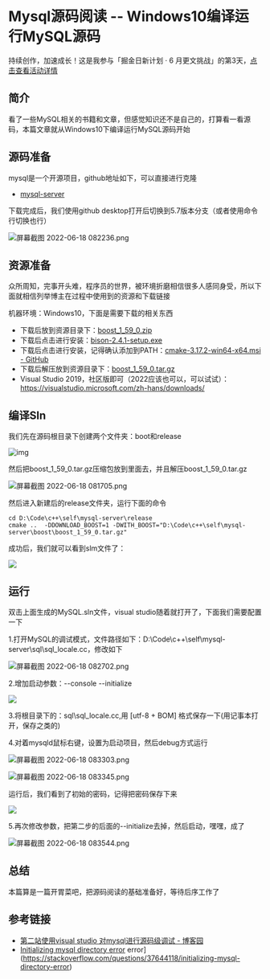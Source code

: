 # Mysql源码阅读 -- Windows10编译运行MySQL源码

持续创作，加速成长！这是我参与「掘金日新计划 · 6 月更文挑战」的第3天，[点击查看活动详情](https://juejin.cn/post/7099702781094674468?utm_source=xitongxiaoxi&utm_medium=push&utm_campaign=kechengfenxiao)




## 简介

看了一些MySQL相关的书籍和文章，但感觉知识还不是自己的，打算看一看源码，本篇文章就从Windows10下编译运行MySQL源码开始



## 源码准备

mysql是一个开源项目，github地址如下，可以直接进行克隆

- [mysql-server](https://github.com/mysql/mysql-server)

下载完成后，我们使用github desktop打开后切换到5.7版本分支（或者使用命令行切换也行）


![屏幕截图 2022-06-18 082236.png](https://p9-juejin.byteimg.com/tos-cn-i-k3u1fbpfcp/03ad8926ae1d4751934cffe789d00470~tplv-k3u1fbpfcp-watermark.image?)



## 资源准备

众所周知，完事开头难，程序员的世界，被环境折磨相信很多人感同身受，所以下面就相信列举博主在过程中使用到的资源和下载链接



机器环境：Windows10，下面是需要下载的相关东西



- 下载后放到资源目录下：[boost_1_59_0.zip](http://sourceforge.net/projects/boost/files/boost/1.59.0/boost_1_59_0.zip)
- 下载后点击进行安装：[bison-2.4.1-setup.exe](https://sourceforge.net/projects/gnuwin32/files/bison/2.4.1/bison-2.4.1-setup.exe/download)
- 下载后点击进行安装，记得确认添加到PATH：[cmake-3.17.2-win64-x64.msi - GitHub](https://github.com/Kitware/CMake/releases/download/v3.17.2/cmake-3.17.2-win64-x64.msi)
- 下载后解压放到资源目录下：[boost_1_59_0.tar.gz](http://sourceforge.net/projects/boost/files/boost/1.59.0/boost_1_59_0.tar.gz)
- Visual Studio 2019，社区版即可（2022应该也可以，可以试试）：https://visualstudio.microsoft.com/zh-hans/downloads/



## 编译Sln

我们先在源码根目录下创建两个文件夹：boot和release

![img](https://p3-juejin.byteimg.com/tos-cn-i-k3u1fbpfcp/54dbdb786bab4d66a8a05fdc3eff79db~tplv-k3u1fbpfcp-zoom-1.image)

然后把boost_1_59_0.tar.gz压缩包放到里面去，并且解压boost_1_59_0.tar.gz


![屏幕截图 2022-06-18 081705.png](https://p1-juejin.byteimg.com/tos-cn-i-k3u1fbpfcp/eb6368e170b141f0a43cb83fb1f9c8cf~tplv-k3u1fbpfcp-watermark.image?)



然后进入新建后的release文件夹，运行下面的命令

```shell
cd D:\Code\c++\self\mysql-server\release
cmake ..  -DDOWNLOAD_BOOST=1 -DWITH_BOOST="D:\Code\c++\self\mysql-server\boost\boost_1_59_0.tar.gz"
```



成功后，我们就可以看到slm文件了：

![](https://p3-juejin.byteimg.com/tos-cn-i-k3u1fbpfcp/d793050541114dfb9d5b7249e757325e~tplv-k3u1fbpfcp-zoom-1.image)



## 运行

双击上面生成的MySQL.sln文件，visual studio随着就打开了，下面我们需要配置一下



1.打开MySQL的调试模式，文件路径如下：D:\Code\c++\self\mysql-server\sql\sql_locale.cc，修改如下


![屏幕截图 2022-06-18 082702.png](https://p6-juejin.byteimg.com/tos-cn-i-k3u1fbpfcp/fc441499743149f8a287835844ca71a5~tplv-k3u1fbpfcp-watermark.image?)



2.增加启动参数：--console --initialize

![](https://p3-juejin.byteimg.com/tos-cn-i-k3u1fbpfcp/412dc35c85594030aa57f215b8f71d53~tplv-k3u1fbpfcp-zoom-1.image)



3.将根目录下的：sql\sql_locale.cc,用 [utf-8 + BOM] 格式保存一下(用记事本打开，保存之类的)



4.对着mysqld鼠标右键，设置为启动项目，然后debug方式运行


![屏幕截图 2022-06-18 083303.png](https://p6-juejin.byteimg.com/tos-cn-i-k3u1fbpfcp/668b7d27084849a9bfbb258fe44d75e4~tplv-k3u1fbpfcp-watermark.image?)


![屏幕截图 2022-06-18 083345.png](https://p9-juejin.byteimg.com/tos-cn-i-k3u1fbpfcp/35cb508589ed485fa28f4c9d8a619555~tplv-k3u1fbpfcp-watermark.image?)

运行后，我们看到了初始的密码，记得把密码保存下来

![](https://p3-juejin.byteimg.com/tos-cn-i-k3u1fbpfcp/035eaa0da0a54bee85a23276e0047187~tplv-k3u1fbpfcp-zoom-1.image)



5.再次修改参数，把第二步的后面的--initialize去掉，然后启动，嘿嘿，成了


![屏幕截图 2022-06-18 083544.png](https://p1-juejin.byteimg.com/tos-cn-i-k3u1fbpfcp/879f4a7ad8ad4bdaad3e754c09cc1a30~tplv-k3u1fbpfcp-watermark.image?)





## 总结

本篇算是一篇开胃菜吧，把源码阅读的基础准备好，等待后序工作了



## 参考链接

- [第二站使用visual studio 对mysql进行源码级调试 - 博客园](https://www.cnblogs.com/huangxincheng/p/13084736.html)
- [Initializing mysql directory error](https://stackoverflow.com/questions/37644118/initializing-mysql-directory-error) error](https://stackoverflow.com/questions/37644118/initializing-mysql-directory-error)